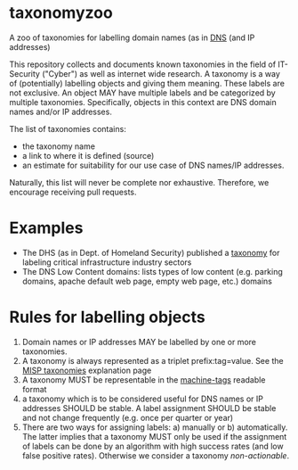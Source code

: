 # taxonomyzoo
A zoo of taxonomies for labelling domain names (as in [DNS](https://en.wikipedia.org/wiki/Domain_Name_System) (and IP addresses)


This repository collects and documents known taxonomies in the field of IT-Security ("Cyber") as well as internet wide research.
A taxonomy is a way of (potentially) labelling objects and giving them meaning. These labels are not exclusive. An object MAY have multiple labels and be categorized by multiple taxonomies.
Specifically, objects in this context are DNS domain names and/or IP addresses.

The list of taxonomies contains: 

  * the taxonomy name
  * a link to where it is defined (source)
  * an estimate for suitability for our use case of DNS names/IP addresses.

Naturally, this list will never be complete nor exhaustive. Therefore, we encourage receiving pull requests.

# Examples

  * The DHS (as in Dept. of Homeland Security) published a [taxonomy](https://github.com/MISP/misp-taxonomies/blob/master/dhs-ciip-sectors/machinetag.json) for labeling critical infrastructure industry sectors
  * The DNS Low Content domains: lists types of low content (e.g. parking domains, apache default web page, empty web page, etc.) domains
  
  
  
# Rules for labelling objects

1. Domain names or IP addresses MAY be labelled by one or more taxonomies.
2. A taxonomy is always represented as a triplet prefix:tag=value. See the [MISP taxonomies](https://github.com/MISP/misp-taxonomies) explanation page
3. A taxonomy MUST be representable in the [machine-tags](https://github.com/MISP/misp-taxonomies) readable format
4. a taxonomy which is to be considered useful for DNS names or IP addresses SHOULD be stable. A label assignment SHOULD be stable and not change frequently (e.g. once per quarter or year)
5. There are two ways for assigning labels: a) manually or b) automatically. The latter implies that a taxonomy MUST only be used if the assignment of labels can be done by an algorithm with high success rates (and low false positive rates). Otherwise we consider a taxonomy *non-actionable*.


  
